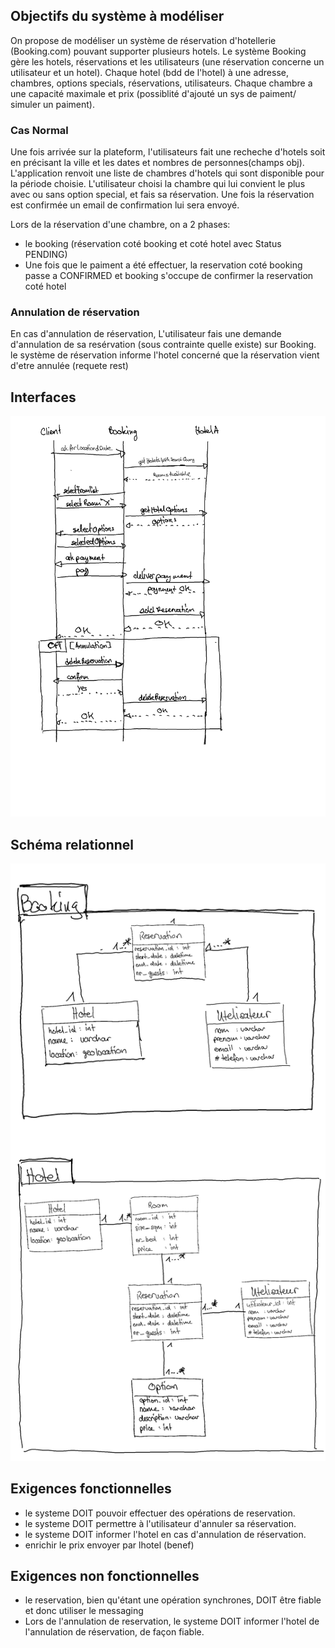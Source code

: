 ## Objectifs du système à modéliser

On propose de modéliser un système de réservation d'hotellerie (Booking.com) pouvant supporter plusieurs hotels. Le système Booking gère les hotels, réservations et les utilisateurs (une réservation concerne un utilisateur et un hotel). Chaque hotel (bdd de l'hotel) à une adresse, chambres, options specials, réservations, utilisateurs.
Chaque chambre a une capacité maximale et prix (possiblité d'ajouté un sys de paiment/ simuler un paiment).
### Cas Normal 
Une fois arrivée sur la plateform, l'utilisateurs fait une recheche d'hotels soit en précisant la ville et les dates et nombres de personnes(champs obj).
L'application renvoit une liste de chambres d'hotels qui sont disponible pour la période choisie. L'utilisateur choisi la chambre qui lui convient le plus avec ou sans option special, et fais sa réservation.
Une fois la réservation est confirmée un email de confirmation lui sera envoyé.

Lors de la réservation d'une chambre, on a 2 phases:
- le booking (réservation coté booking et coté hotel avec Status PENDING)
- Une fois que le paiment a été effectuer, la reservation coté booking passe a CONFIRMED et booking s'occupe de confirmer la reservation coté hotel

### Annulation de réservation 
En cas d'annulation de réservation, L'utilisateur fais une demande d'annulation de sa resérvation (sous contrainte quelle existe) sur Booking. le système de réservation informe l'hotel concerné que la réservation vient d'etre annulée (requete rest)


## Interfaces

![](Sequence.png)

## Schéma relationnel

![](relational_diagram.png)

## Exigences fonctionnelles

* le systeme DOIT pouvoir effectuer des opérations de reservation.
* le systeme DOIT permettre à l'utilisateur d'annuler sa réservation.
* le systeme DOIT informer l'hotel en cas d'annulation de réservation.
* enrichir le prix envoyer par lhotel (benef)

## Exigences non fonctionnelles

* le reservation, bien qu'étant une opération synchrones, DOIT être fiable et donc utiliser le messaging
* Lors de l'annulation de reservation, le systeme DOIT informer l'hotel de l'annulation de réservation, de façon fiable.
